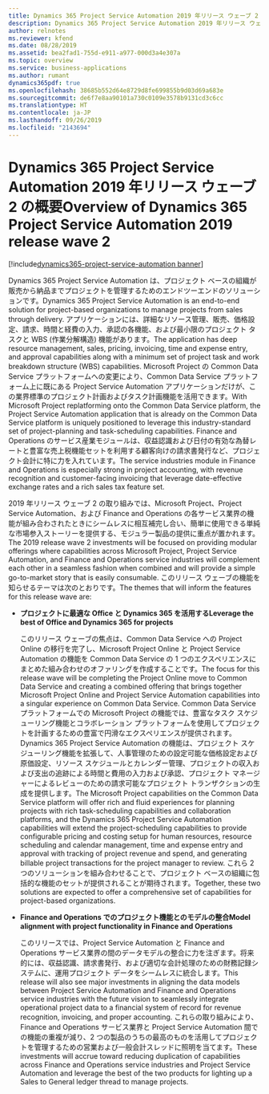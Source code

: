 ```yaml
---
title: Dynamics 365 Project Service Automation 2019 年リリース ウェーブ 2 の概要
description: Dynamics 365 Project Service Automation 2019 年リリース ウェーブ 2 の概要
author: relnotes
ms.reviewer: kfend
ms.date: 08/28/2019
ms.assetid: bea2fad1-755d-e911-a977-000d3a4e307a
ms.topic: overview
ms.service: business-applications
ms.author: rumant
dynamics365pdf: true
ms.openlocfilehash: 38685b552d64e8729d8fe699855b9d03d69a683e
ms.sourcegitcommit: de6f7e8aa90101a730c0109e3578b9131cd3c6cc
ms.translationtype: HT
ms.contentlocale: ja-JP
ms.lasthandoff: 09/26/2019
ms.locfileid: "2143694"
---
```

# <a name="overview-of-dynamics-365-project-service-automation-2019-release-wave-2"></a><span data-ttu-id="b1fe7-103">Dynamics 365 Project Service Automation 2019 年リリース ウェーブ 2 の概要</span><span class="sxs-lookup"><span data-stu-id="b1fe7-103">Overview of Dynamics 365 Project Service Automation 2019 release wave 2</span></span>
[!include[dynamics365-project-service-automation banner](../includes/dynamics365-project-service-automation.md)]

<!--overview start-->
<span data-ttu-id="b1fe7-104">Dynamics 365 Project Service Automation は、プロジェクト ベースの組織が販売から納品までプロジェクトを管理するためのエンドツーエンドのソリューションです。</span><span class="sxs-lookup"><span data-stu-id="b1fe7-104">Dynamics 365 Project Service Automation is an end-to-end solution for project-based organizations to manage projects from sales through delivery.</span></span> <span data-ttu-id="b1fe7-105">アプリケーションには、詳細なリソース管理、販売、価格設定、請求、時間と経費の入力、承認の各機能、および最小限のプロジェクト タスクと WBS (作業分解構造) 機能があります。</span><span class="sxs-lookup"><span data-stu-id="b1fe7-105">The application has deep resource management, sales, pricing, invoicing, time and expense entry, and approval capabilities along with a minimum set of project task and work breakdown structure (WBS) capabilities.</span></span> <span data-ttu-id="b1fe7-106">Microsoft Project の Common Data Service プラットフォームへの変更により、Common Data Service プラットフォーム上に既にある Project Service Automation アプリケーションだけが、この業界標準のプロジェクト計画およびタスク計画機能を活用できます。</span><span class="sxs-lookup"><span data-stu-id="b1fe7-106">With Microsoft Project replatforming onto the Common Data Service platform, the Project Service Automation application that is already on the Common Data Service platform is uniquely positioned to leverage this industry-standard set of project-planning and task-scheduling capabilities.</span></span> <span data-ttu-id="b1fe7-107">Finance and Operations のサービス産業モジュールは、収益認識および日付の有効な為替レートと豊富な売上税機能セットを利用する顧客向けの請求書発行など、プロジェクト会計に特に力を入れています。</span><span class="sxs-lookup"><span data-stu-id="b1fe7-107">The service industries module in Finance and Operations is especially strong in project accounting, with revenue recognition and customer-facing invoicing that leverage date-effective exchange rates and a rich sales tax feature set.</span></span> 

<span data-ttu-id="b1fe7-108">2019 年リリース ウェーブ 2 の取り組みでは、Microsoft Project、Project Service Automation、および Finance and Operations の各サービス業界の機能が組み合わされたときにシームレスに相互補完し合い、簡単に使用できる単純な市場参入ストーリーを提供する、モジュラー製品の提供に重点が置かれます。</span><span class="sxs-lookup"><span data-stu-id="b1fe7-108">The 2019 release wave 2 investments will be focused on providing modular offerings where capabilities across Microsoft Project, Project Service Automation, and Finance and Operations service industries will complement each other in a seamless fashion when combined and will provide a simple go-to-market story that is easily consumable.</span></span> <span data-ttu-id="b1fe7-109">このリリース ウェーブの機能を知らせるテーマは次のとおりです。</span><span class="sxs-lookup"><span data-stu-id="b1fe7-109">The themes that will inform the features for this release wave are:</span></span>

- <span data-ttu-id="b1fe7-110">**プロジェクトに最適な Office と Dynamics 365 を活用する**</span><span class="sxs-lookup"><span data-stu-id="b1fe7-110">**Leverage the best of Office and Dynamics 365 for projects**</span></span>

  <span data-ttu-id="b1fe7-111">このリリース ウェーブの焦点は、Common Data Service への Project Online の移行を完了し、Microsoft Project Online と Project Service Automation の機能を Common Data Service の 1 つのエクスペリエンスにまとめた組み合わせのオファリングを作成することです。</span><span class="sxs-lookup"><span data-stu-id="b1fe7-111">The focus for this release wave will be completing the Project Online move to Common Data Service and creating a combined offering that brings together Microsoft Project Online and Project Service Automation capabilities into a singular experience on Common Data Service.</span></span> <span data-ttu-id="b1fe7-112">Common Data Service プラットフォームでの Microsoft Project の機能では、豊富なタスク スケジューリング機能とコラボレーション プラットフォームを使用してプロジェクトを計画するための豊富で円滑なエクスペリエンスが提供されます。Dynamics 365 Project Service Automation の機能は、プロジェクト スケジューリング機能を拡張して、人事管理のための設定可能な価格設定および原価設定、リソース スケジュールとカレンダー管理、プロジェクトの収入および支出の追跡による時間と費用の入力および承認、プロジェクト マネージャーによるレビューのための請求可能なプロジェクト トランザクションの生成を提供します。</span><span class="sxs-lookup"><span data-stu-id="b1fe7-112">The Microsoft Project capabilities on the Common Data Service platform will offer rich and fluid experiences for planning projects with rich task-scheduling capabilities and collaboration platforms, and the Dynamics 365 Project Service Automation capabilities will extend the project-scheduling capabilities to provide configurable pricing and costing setup for human resources, resource scheduling and calendar management, time and expense entry and approval with tracking of project revenue and spend, and generating billable project transactions for the project manager to review.</span></span> <span data-ttu-id="b1fe7-113">これら 2 つのソリューションを組み合わせることで、プロジェクト ベースの組織に包括的な機能のセットが提供されることが期待されます。</span><span class="sxs-lookup"><span data-stu-id="b1fe7-113">Together, these two solutions are expected to offer a comprehensive set of capabilities for project-based organizations.</span></span>    

- <span data-ttu-id="b1fe7-114">**Finance and Operations でのプロジェクト機能とのモデルの整合**</span><span class="sxs-lookup"><span data-stu-id="b1fe7-114">**Model alignment with project functionality in Finance and Operations**</span></span>

  <span data-ttu-id="b1fe7-115">このリリースでは、Project Service Automation と Finance and Operations サービス業界の間のデータモデルの整合に力を注ぎます。将来的には、収益認識、請求書発行、および適切な会計処理のための財務記録システムに、運用プロジェクト データをシームレスに統合します。</span><span class="sxs-lookup"><span data-stu-id="b1fe7-115">This release will also see major investments in aligning the data models between Project Service Automation and Finance and Operations service industries with the future vision to seamlessly integrate operational project data to a financial system of record for revenue recognition, invoicing, and proper accounting.</span></span> <span data-ttu-id="b1fe7-116">これらの取り組みにより、Finance and Operations サービス業界と Project Service Automation 間での機能の重複が減り、2 つの製品のうちの最高のものを活用してプロジェクトを管理するための営業および一般会計スレッドに照明を当てます。</span><span class="sxs-lookup"><span data-stu-id="b1fe7-116">These investments will accrue toward reducing duplication of capabilities across Finance and Operations service industries and Project Service Automation and leverage the best of the two products for lighting up a Sales to General ledger thread to manage projects.</span></span>
<!--overview end-->
